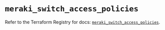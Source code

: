 # `meraki_switch_access_policies`

Refer to the Terraform Registry for docs: [`meraki_switch_access_policies`](https://registry.terraform.io/providers/ciscodevnet/meraki/1.7.1/docs/resources/switch_access_policies).
